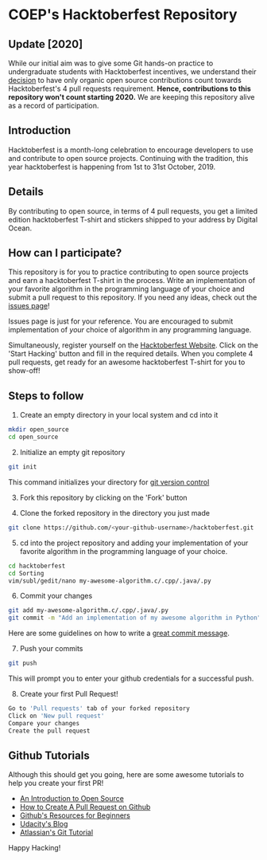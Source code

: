 # COEP's Hacktoberfest Repository

## Update [2020]

While our initial aim was to give some Git hands-on practice to undergraduate students with Hacktoberfest incentives, we understand their [decision](https://github.com/ASCI-COEP/hacktoberfest/issues/247) to have only organic open source contributions count towards Hacktoberfest's 4 pull requests requirement. **Hence, contributions to this repository won't count starting 2020.** We are keeping this repository alive as a record of participation.

## Introduction

Hacktoberfest is a month-long celebration to encourage developers to use and contribute to open source projects.
Continuing with the tradition, this year hacktoberfest is happening from 1st to 31st October, 2019.

## Details

By contributing to open source, in terms of 4 pull requests, you get a limited edition hacktoberfest T-shirt and stickers shipped to your address by Digital Ocean.

## How can I participate?

This repository is for you to practice contributing to open source projects and earn a hacktoberfest T-shirt in the process. Write an implementation of your favorite algorithm in the programming language of your choice and submit a pull request to this repository. If you need any ideas, check out the [issues page](https://github.com/yashjakhotiya/coephacktoberfest/issues)!

Issues page is just for your reference. You are encouraged to submit implementation of *your* choice of algorithm in any programming language.

Simultaneously, register yourself on the [Hacktoberfest Website](https://hacktoberfest.digitalocean.com/). Click on the 'Start Hacking' button and fill in the required details. When you complete 4 pull requests, get ready for an awesome hacktoberfest T-shirt for you to show-off!

## Steps to follow

1. Create an empty directory in your local system and cd into it
```bash
mkdir open_source
cd open_source
```

2. Initialize an empty git repository
```bash
git init
```
This command initializes your directory for [git version control](https://www.digitalocean.com/community/tutorials/how-to-contribute-to-open-source-getting-started-with-git)

3. Fork this repository by clicking on the 'Fork' button

4. Clone the forked repository in the directory you just made
```bash
git clone https://github.com/<your-github-username>/hacktoberfest.git
```
5. cd into the project repository and adding your implementation of your favorite algorithm in the programming language of your choice.
```bash
cd hacktoberfest
cd Sorting
vim/subl/gedit/nano my-awesome-algorithm.c/.cpp/.java/.py
```
6. Commit your changes
```bash
git add my-awesome-algorithm.c/.cpp/.java/.py
git commit -m "Add an implementation of my awesome algorithm in Python"
```
Here are some guidelines on how to write a [great commit message](https://gist.github.com/robertpainsi/b632364184e70900af4ab688decf6f53).

7. Push your commits
```bash
git push
```
This will prompt you to enter your github credentials for a successful push.

8. Create your first Pull Request!
```bash
Go to 'Pull requests' tab of your forked repository
Click on 'New pull request'
Compare your changes
Create the pull request
```

## Github Tutorials
Although this should get you going, here are some awesome tutorials to help you create your first PR!
* [An Introduction to Open Source](https://www.digitalocean.com/community/tutorial_series/an-introduction-to-open-source)
* [How to Create A Pull Request on Github](https://www.digitalocean.com/community/tutorials/how-to-create-a-pull-request-on-github)
* [Github's Resources for Beginners](https://try.github.io/)
* [Udacity's Blog](https://blog.udacity.com/2015/06/a-beginners-git-github-tutorial.html)
* [Atlassian's Git Tutorial](https://www.atlassian.com/git/tutorials)

Happy Hacking!
